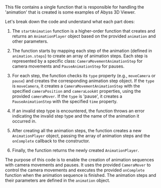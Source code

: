 
This file contains a single function that is responsible for handling the 'animation' that is created is some examples of Abyss 3D Viewer. 

Let's break down the code and understand what each part does:

1. The `startAnimation` function is a higher-order function that creates and returns an `AnimationPlayer` object based on the provided `animation` and other parameters.

2. The function starts by mapping each step of the animation (defined in `animation.steps`) to create an array of animation steps. Each step is represented by a specific class: `CameraMovementAnimationStep` for camera movements and `PauseAnimationStep` for pauses.

3. For each step, the function checks its `type` property (e.g., `moveCamera` or `pause`) and creates the corresponding animation step object. If the `type` is `moveCamera`, it creates a `CameraMovementAnimationStep` with the specified `cameraPosition` and `cameraLookAt` properties, using the provided `cameraMover`. If the `type` is 'pause', it creates a `PauseAnimationStep` with the specified `time` property.

4. If an invalid step type is encountered, the function throws an error indicating the invalid step type and the name of the animation it occurred in.

5. After creating all the animation steps, the function creates a new `AnimationPlayer` object, passing the array of animation steps and the `onComplete` callback to the constructor.

6. Finally, the function returns the newly created `AnimationPlayer`.

The purpose of this code is to enable the creation of animation sequences with camera movements and pauses. It uses the provided `CameraMover` to control the camera movements and executes the provided `onComplete` function when the animation sequence is finished. The animation steps and their parameters are defined in the `animation` object.